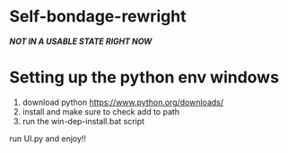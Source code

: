 # Self-bondage-rewright
***NOT IN A USABLE STATE RIGHT NOW***

# Setting up the python env windows
1. download python https://www.python.org/downloads/
2. install and make sure to check add to path
3. run the win-dep-install.bat script

run UI.py and enjoy!!

